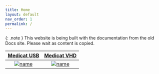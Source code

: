```yaml
---
title: Home
layout: default
nav_order: 1
permalink: /
---
```


{: .note }
This website is being built with the documentation from the old Docs site. Please wait as content is copied.

| [Medicat USB](../../usb/about/) | [Medicat VHD](../../vhd/about/) |
|:-:|:-:|
| [![name](../../assets/images/medicat_usb_sm.png)](../../usb/about/) | [![name](../../assets/images/medicat_vhd_sm.png)](../../vhd/about/) |